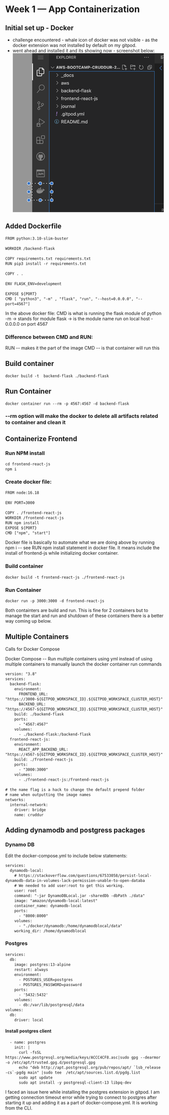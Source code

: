 # Week 1 — App Containerization

## Initial set up - Docker
- challenge encountered - whale icon of docker was not visible - as the docker extension was not installed by default on my gitpod.
- went ahead and installed it and its showing now - screenshot below:
![docker extension](assets/docker_extension_install.png)


## Added Dockerfile

```
FROM python:3.10-slim-buster

WORKDIR /backend-flask

COPY requirements.txt requirements.txt
RUN pip3 install -r requirements.txt

COPY . .

ENV FLASK_ENV=development

EXPOSE ${PORT}
CMD [ "python3", "-m" , "flask", "run", "--host=0.0.0.0", "--port=4567"]

```

In the above docker file: CMD is what is running the flask module of python
-m -> stands for module
flask -> is the module name
run on local host - 0.0.0.0
on port 4567


### Difference between CMD and RUN:
RUN -- makes it the part of the image
CMD -- is that container will run this


## Build container
```
docker build -t  backend-flask ./backend-flask
```

## Run Container
```
docker container run --rm -p 4567:4567 -d backend-flask
```

### --rm option will make the docker to delete all artifacts related to container and clean it



## Containerize Frontend

### Run NPM install
```
cd frontend-react-js
npm i
```

### Create docker file:

```
FROM node:16.18

ENV PORT=3000

COPY . /frontend-react-js
WORKDIR /frontend-react-js
RUN npm install
EXPOSE ${PORT}
CMD ["npm", "start"]
```

Docker file is basically to automate what we are doing above by running npm i -- see RUN npm install statement in docker file.
It means include the install of frontend-js while initializing docker container.


### Build container
```
docker build -t frontend-react-js ./frontend-react-js
```

### Run Container
```
docker run -p 3000:3000 -d frontend-react-js
```


Both containters are build and run. This is fine for 2 containers but to manage the start and run and shutdown of these containers there is a better way coming up below.


## Multiple Containers
Calls for Docker Compose

Docker Compose -- Run multiple containers using yml instead of using multiple containers to manually launch the docker container run commands

```
version: "3.8"
services:
  backend-flask:
    environment:
      FRONTEND_URL: "https://3000-${GITPOD_WORKSPACE_ID}.${GITPOD_WORKSPACE_CLUSTER_HOST}"
      BACKEND_URL: "https://4567-${GITPOD_WORKSPACE_ID}.${GITPOD_WORKSPACE_CLUSTER_HOST}"
    build: ./backend-flask
    ports:
      - "4567:4567"
    volumes:
      - ./backend-flask:/backend-flask
  frontend-react-js:
    environment:
      REACT_APP_BACKEND_URL: "https://4567-${GITPOD_WORKSPACE_ID}.${GITPOD_WORKSPACE_CLUSTER_HOST}"
    build: ./frontend-react-js
    ports:
      - "3000:3000"
    volumes:
      - ./frontend-react-js:/frontend-react-js

# the name flag is a hack to change the default prepend folder
# name when outputting the image names
networks: 
  internal-network:
    driver: bridge
    name: cruddur
  ```

## Adding dynamodb and postgress packages

### Dynamo DB

Edit the docker-compose.yml to include below statements:

```
services:
  dynamodb-local:
    # https://stackoverflow.com/questions/67533058/persist-local-dynamodb-data-in-volumes-lack-permission-unable-to-open-databa
    # We needed to add user:root to get this working.
    user: root
    command: "-jar DynamoDBLocal.jar -sharedDb -dbPath ./data"
    image: "amazon/dynamodb-local:latest"
    container_name: dynamodb-local
    ports:
      - "8000:8000"
    volumes:
      - "./docker/dynamodb:/home/dynamodblocal/data"
    working_dir: /home/dynamodblocal
```


### Postgres 
```
services:
  db:
    image: postgres:13-alpine
    restart: always
    environment:
      - POSTGRES_USER=postgres
      - POSTGRES_PASSWORD=password
    ports:
      - '5432:5432'
    volumes: 
      - db:/var/lib/postgresql/data
volumes:
  db:
    driver: local

```

#### Install postgres client

```
  - name: postgres
    init: |
      curl -fsSL https://www.postgresql.org/media/keys/ACCC4CF8.asc|sudo gpg --dearmor -o /etc/apt/trusted.gpg.d/postgresql.gpg
      echo "deb http://apt.postgresql.org/pub/repos/apt/ `lsb_release -cs`-pgdg main" |sudo tee  /etc/apt/sources.list.d/pgdg.list
      sudo apt update
      sudo apt install -y postgresql-client-13 libpq-dev
  ```
  
  
I faced an issue here while installing the postgres extension in gitpod. I am getting connection timeout error while trying to connect to postgres after starting it up and adding it as a part of docker-compose.yml.
It is working from the CLI.
  
  

